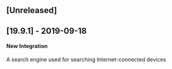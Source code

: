 ## [Unreleased]


## [19.9.1] - 2019-09-18
#### New Integration
A search engine used for searching Internet-connected devices